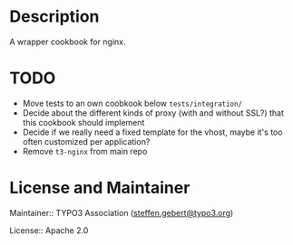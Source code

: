 # Description

A wrapper cookbook for nginx.

# TODO

* Move tests to an own coobkook below `tests/integration/`
* Decide about the different kinds of proxy (with and without SSL?) that this cookbook should implement
* Decide if we really need a fixed template for the vhost, maybe it's too often customized per application?
* Remove `t3-nginx` from main repo

# License and Maintainer

Maintainer:: TYPO3 Association (<steffen.gebert@typo3.org>)

License:: Apache 2.0
